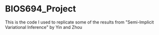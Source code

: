 # BIOS694_Project
This is the code I used to replicate some of the results from "Semi-Implicit Variational Inference" by Yin and Zhou

